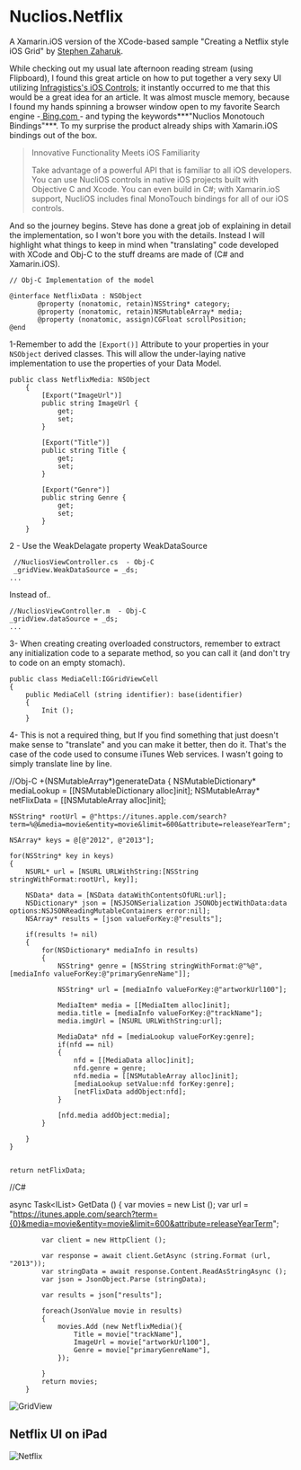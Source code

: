 Nuclios.Netflix
===============
A Xamarin.iOS version of the XCode-based sample "Creating a Netflix style iOS Grid" by [Stephen Zaharuk](http://www.infragistics.com/community/blogs/stevez/archive/2012/11/13/creating-a-netflix-style-ios-grid.aspx).

While checking out my usual late afternoon reading stream (using Flipboard), I found this great article on how to put together a very sexy UI utilizing [Infragistics's iOS Controls](http://www.infragistics.com/products/ios/); it instantly occurred to me that this would be a great idea for an article. It was almost muscle memory, because I found my hands spinning a browser window open to my favorite Search engine -[ Bing.com ](http://bing.com "Shameless plug")- and typing the keywords***"Nuclios Monotouch Bindings"***.  To my surprise the product already ships with Xamarin.iOS bindings out of the box.

> Innovative Functionality Meets iOS Familiarity
> 
> Take advantage of a powerful API that is familiar to all iOS developers. You can use NucliOS controls in native iOS projects built with Objective C and Xcode. You can even build in C#; with Xamarin.ioS support, NucliOS includes final MonoTouch bindings for all of our iOS controls. 

And so the journey begins. Steve has done a great job of explaining in detail the implementation, so I won't bore you with the details. Instead I will highlight what things to keep in mind when "translating" code developed with XCode and Obj-C to the stuff dreams are made of (C# and Xamarin.iOS). 
    
    // Obj-C Implementation of the model 
    
    @interface NetflixData : NSObject
           @property (nonatomic, retain)NSString* category;
           @property (nonatomic, retain)NSMutableArray* media;
           @property (nonatomic, assign)CGFloat scrollPosition;
    @end 


   1-Remember to add the `[Export()]` Attribute to your properties in your `NSObject` derived classes. This will allow the under-laying native implementation to use the properties of your Data Model.


    public class NetflixMedia: NSObject
    	{
    		[Export("ImageUrl")]
    		public string ImageUrl {
    			get;
    			set;
    		}
        
    		[Export("Title")]
    		public string Title {
    			get;
    			set;
    		}
    
			[Export("Genre")]
    		public string Genre {
    			get;
    			set;
    		}
      	}
  
2 - Use the WeakDelagate property WeakDataSource
 
     //NucliosViewController.cs  - Obj-C
     _gridView.WeakDataSource = _ds;
	...

Instead of..

    //NucliosViewController.m  - Obj-C
    _gridView.dataSource = _ds;
    ...

3- When creating creating overloaded constructors, remember to extract any initialization code to a separate method, so you can call it (and don't try to code on an empty stomach). 
    
	public class MediaCell:IGGridViewCell
	{
		public MediaCell (string identifier): base(identifier)
		{
			Init ();
		}

4- This is not a required thing, but If you find something that just doesn't make sense to "translate" and you can make it better, then do it.  That's the case of the code used to consume iTunes Web services. I wasn't going to simply translate line by line. 

//Obj-C
+(NSMutableArray*)generateData
{
    NSMutableDictionary* mediaLookup = [[NSMutableDictionary alloc]init];
    NSMutableArray* netFlixData = [[NSMutableArray alloc]init];
    
    NSString* rootUrl = @"https://itunes.apple.com/search?term=%@&media=movie&entity=movie&limit=600&attribute=releaseYearTerm";
    
    NSArray* keys = @[@"2012", @"2013"];
    
    for(NSString* key in keys)
    {
        NSURL* url = [NSURL URLWithString:[NSString stringWithFormat:rootUrl, key]];
        
        NSData* data = [NSData dataWithContentsOfURL:url];
        NSDictionary* json = [NSJSONSerialization JSONObjectWithData:data options:NSJSONReadingMutableContainers error:nil];
        NSArray* results = [json valueForKey:@"results"];
        
        if(results != nil)
        {
            for(NSDictionary* mediaInfo in results)
            {
                NSString* genre = [NSString stringWithFormat:@"%@", [mediaInfo valueForKey:@"primaryGenreName"]];
                
                NSString* url = [mediaInfo valueForKey:@"artworkUrl100"];
                
                MediaItem* media = [[MediaItem alloc]init];
                media.title = [mediaInfo valueForKey:@"trackName"];
                media.imgUrl = [NSURL URLWithString:url];
                
                MediaData* nfd = [mediaLookup valueForKey:genre];
                if(nfd == nil)
                {
                    nfd = [[MediaData alloc]init];
                    nfd.genre = genre;
                    nfd.media = [[NSMutableArray alloc]init];
                    [mediaLookup setValue:nfd forKey:genre];
                    [netFlixData addObject:nfd];
                }
                
                [nfd.media addObject:media];
            }
            
        }
    }
    
    
    return netFlixData;
    
    



//C#

async Task<IList<NetflixMedia>> GetData ()
		{
			var movies = new List<NetflixMedia> ();
			var url = "https://itunes.apple.com/search?term={0}&media=movie&entity=movie&limit=600&attribute=releaseYearTerm";

			var client = new HttpClient ();

			var response = await client.GetAsync (string.Format (url, "2013"));
			var stringData = await response.Content.ReadAsStringAsync ();
			var json = JsonObject.Parse (stringData);

			var results = json["results"];

			foreach(JsonValue movie in results)
			{
				movies.Add (new NetflixMedia(){
					Title = movie["trackName"],
					ImageUrl = movie["artworkUrl100"],
					Genre = movie["primaryGenreName"],
				});

			}
			return movies;
		}


![GridView](Screenshots/6332.IMG_0250.PNG)

## Netflix UI on iPad ##

![Netflix ](Screenshots/2350.netflixSS.PNG)

